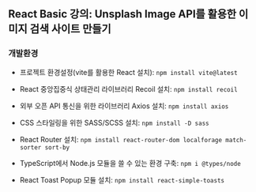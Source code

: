 ## React Basic 강의: Unsplash Image API를 활용한 이미지 검색 사이트 만들기

### 개발환경

- 프로젝트 환경설정(vite를 활용한 React 설치): `npm install vite@latest` <br />

- React 중앙집중식 상태관리 라이브러리 Recoil 설치: `npm install recoil` <br />

- 외부 오픈 API 통신을 위한 라이브러리 Axios 설치: `npm install axios` <br />

- CSS 스타일링을 위한 SASS/SCSS 설치: `npm install -D sass` <br />

- React Router 설치: `npm install react-router-dom localforage match-sorter sort-by` <br />

- TypeScript에서 Node.js 모듈을 쓸 수 있는 환경 구축: `npm i @types/node` <br />

- React Toast Popup 모듈 설치: `npm install react-simple-toasts` <br />